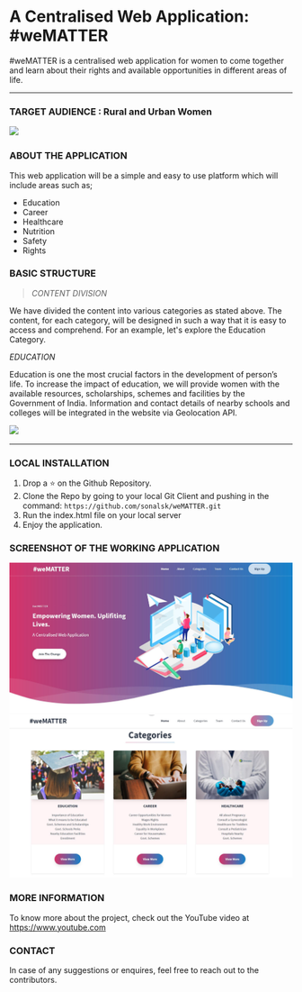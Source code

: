 # A Centralised Web Application: #weMATTER

#weMATTER is a centralised web application for women to come together and learn about their rights and available opportunities in different areas of life.
<hr>

### TARGET AUDIENCE : Rural and Urban Women
<img src="https://economictimes.indiatimes.com/thumb/msid-70002358,width-1200,height-900,resizemode-4,imgsize-433226/2.jpg?from=mdr" width = 50%>

### ABOUT THE APPLICATION

This web application will be a simple and easy to use platform which will include areas such as;
- Education
- Career
- Healthcare
- Nutrition
- Safety
- Rights

### BASIC STRUCTURE

> *CONTENT DIVISION*

We have divided the content into various categories as stated above. The content, for each category, will be designed in such a way that it is easy to access and comprehend.
For an example, let's explore the Education Category.

*EDUCATION*

Education is one the most crucial factors in the development of person’s life.
To increase the impact of education, we will provide women with the available
resources, scholarships, schemes and facilities by the Government of India.
Information and contact details of nearby schools and colleges will be integrated in
the website via Geolocation API.

<img src="https://spoindia.org/wp-content/uploads/2017/04/is-women-empowerment.jpg" width = 50%> 

<hr>

### LOCAL INSTALLATION

1. Drop a ⭐ on the Github Repository.
2. Clone the Repo by going to your local Git Client and pushing in the command:
`https://github.com/sonalsk/weMATTER.git`
3. Run the index.html file on your local server
4. Enjoy the application.

### SCREENSHOT OF THE WORKING APPLICATION

![landingPage](https://github.com/sonalsk/weMATTER/blob/main/Asset/landingPage.JPG?raw=true)
![categoryPage](https://github.com/sonalsk/weMATTER/blob/main/Asset/categoryPage.JPG?raw=true)

### MORE INFORMATION

To know more about the project, check out the YouTube video at https://www.youtube.com

### CONTACT

In case of any suggestions or enquires, feel free to reach out to the contributors.
